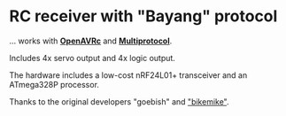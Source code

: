 # RC receiver with "Bayang" protocol
... works with [**OpenAVRc**](https://github.com/Ingwie/OpenAVRc_Dev) and [**Multiprotocol**](https://github.com/pascallanger/DIY-Multiprotocol-TX-Module).

Includes 4x servo output and 4x logic output.

The hardware includes a low-cost nRF24L01+ transceiver and an ATmega328P processor.

Thanks to the original developers "goebish" and ["bikemike"](https://github.com/bikemike/nrf24_multipro/tree/rx_mode).
